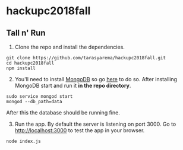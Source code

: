 # hackupc2018fall

## Tall n' Run

1. Clone the repo and install the dependencies.
```
git clone https://github.com/tarasyarema/hackupc2018fall.git
cd hackupc2018fall
npm install
```

2. You'll need to install [MongoDB](https://www.mongodb.com/) so go [here](https://docs.mongodb.com/manual/administration/install-community/) to do so. After installing MongoDB start and run it **in the repo directory**.
```
sudo service mongod start
mongod --db_path=data
```
After this the database should be running fine.

3. Run the app. By default the server is listening on port 3000. Go to [http://localhost:3000](http://localhost:3000) to test the app in your browser.
```
node index.js
```
